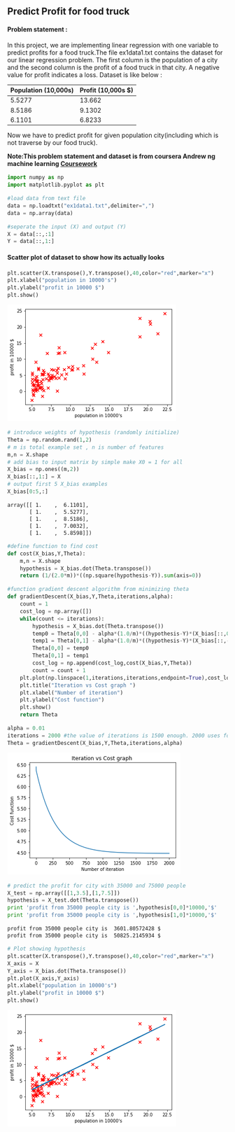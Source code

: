 
## Predict Profit for food truck
#### Problem statement :
In this project, we are implementing linear regression with one
variable to predict profits for a food truck.The file ex1data1.txt contains the dataset for our linear regression problem.
The first column is the population of a city and the second column is
the profit of a food truck in that city. A negative value for profit indicates a
loss.
Dataset is like below :

| Population (10,000s) | Profit (10,000s $) |
|----------------------|--------------------|
| 5.5277               | 13.662             |
| 8.5186               | 9.1302             |
| 6.1101               | 6.8233             |

Now we have to predict profit for given population city(including which is not traverse by our food truck).

**Note:This problem statement and dataset is from coursera Andrew ng machine learning [Coursework](https://www.coursera.org/learn/machine-learning)**


```python
import numpy as np
import matplotlib.pyplot as plt
```


```python
#load data from text file
data = np.loadtxt("ex1data1.txt",delimiter=",")
data = np.array(data)
```


```python
#seperate the input (X) and output (Y)
X = data[::,:1]
Y = data[::,1:]
```

#### Scatter plot  of dataset  to show how its actually looks 


```python
plt.scatter(X.transpose(),Y.transpose(),40,color="red",marker="x")
plt.xlabel("population in 10000's")
plt.ylabel("profit in 10000 $")
plt.show()
```


![png](resources/output_5_0.png)



```python
# introduce weights of hypothesis (randomly initialize)
Theta = np.random.rand(1,2)
# m is total example set , n is number of features
m,n = X.shape
# add bias to input matrix by simple make X0 = 1 for all
X_bias = np.ones((m,2))
X_bias[::,1:] = X
# output first 5 X_bias examples
X_bias[0:5,:]
```




    array([[ 1.    ,  6.1101],
           [ 1.    ,  5.5277],
           [ 1.    ,  8.5186],
           [ 1.    ,  7.0032],
           [ 1.    ,  5.8598]])




```python
#define function to find cost
def cost(X_bias,Y,Theta):
    m,n = X.shape
    hypothesis = X_bias.dot(Theta.transpose())
    return (1/(2.0*m))*((np.square(hypothesis-Y)).sum(axis=0))
```


```python
#function gradient descent algorithm from minimizing theta
def gradientDescent(X_bias,Y,Theta,iterations,alpha):
    count = 1
    cost_log = np.array([])
    while(count <= iterations):
        hypothesis = X_bias.dot(Theta.transpose())
        temp0 = Theta[0,0] - alpha*(1.0/m)*((hypothesis-Y)*(X_bias[::,0:1])).sum(axis=0)
        temp1 = Theta[0,1] - alpha*(1.0/m)*((hypothesis-Y)*(X_bias[::,-1:])).sum(axis=0)
        Theta[0,0] = temp0
        Theta[0,1] = temp1
        cost_log = np.append(cost_log,cost(X_bias,Y,Theta))
        count = count + 1
    plt.plot(np.linspace(1,iterations,iterations,endpoint=True),cost_log)
    plt.title("Iteration vs Cost graph ")
    plt.xlabel("Number of iteration")
    plt.ylabel("Cost function")
    plt.show()
    return Theta
```


```python
alpha = 0.01
iterations = 2000 #the value of iterations is 1500 enough. 2000 uses for demonstration
Theta = gradientDescent(X_bias,Y,Theta,iterations,alpha)
```


![png](resources/output_9_0.png)



```python
# predict the profit for city with 35000 and 75000 people
X_test = np.array([[1,3.5],[1,7.5]])
hypothesis = X_test.dot(Theta.transpose())
print 'profit from 35000 people city is ',hypothesis[0,0]*10000,'$'
print 'profit from 35000 people city is ',hypothesis[1,0]*10000,'$'


```

    profit from 35000 people city is  3601.80572428 $
    profit from 35000 people city is  50825.2145934 $
    


```python
# Plot showing hypothesis 
plt.scatter(X.transpose(),Y.transpose(),40,color="red",marker="x")
X_axis = X
Y_axis = X_bias.dot(Theta.transpose())
plt.plot(X_axis,Y_axis)
plt.xlabel("population in 10000's")
plt.ylabel("profit in 10000 $")
plt.show()
```


![png](resources/output_11_0.png)

